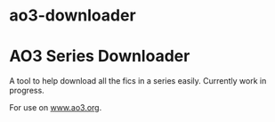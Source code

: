 ao3-downloader
==============

# AO3 Series Downloader

A tool to help download all the fics in a series easily. Currently work in progress.

For use on www.ao3.org.

